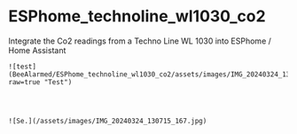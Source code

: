 # ESPhome_technoline_wl1030_co2
Integrate the Co2 readings from a Techno Line WL 1030 into ESPhome / Home Assistant


	![test](BeeAlarmed/ESPhome_technoline_wl1030_co2/assets/images/IMG_20240324_130715_167.jpg?raw=true "Test")
	
	
	
	
	![Se.](/assets/images/IMG_20240324_130715_167.jpg)

